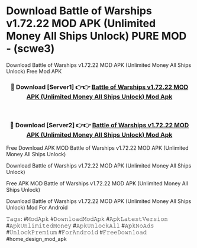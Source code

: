 # Download Battle of Warships v1.72.22 MOD APK (Unlimited Money All Ships Unlock) PURE MOD - (scwe3)
Download Battle of Warships v1.72.22 MOD APK (Unlimited Money All Ships Unlock) Free Mod APK

<div align="center">
<h3>🔴 Download [Server1] 👉👉 <a href="https://apk-comot.site?title=Battle_of_Warships_v1.72.22_MOD_APK_(Unlimited_Money_All_Ships_Unlock)">Battle of Warships v1.72.22 MOD APK (Unlimited Money All Ships Unlock) Mod Apk</a></h3><br>

<h3>🔴 Download [Server2] 👉👉 <a href="https://apk-comot.site?title=Battle_of_Warships_v1.72.22_MOD_APK_(Unlimited_Money_All_Ships_Unlock)">Battle of Warships v1.72.22 MOD APK (Unlimited Money All Ships Unlock) Mod Apk</a></h3>
</div>


Free Download APK MOD Battle of Warships v1.72.22 MOD APK (Unlimited Money All Ships Unlock)

Download Battle of Warships v1.72.22 MOD APK (Unlimited Money All Ships Unlock) 

Free APK MOD Battle of Warships v1.72.22 MOD APK (Unlimited Money All Ships Unlock) 

Download Battle of Warships v1.72.22 MOD APK (Unlimited Money All Ships Unlock) Mod For Android

𝚃𝚊𝚐𝚜: #𝙼𝚘𝚍𝙰𝚙𝚔 #𝙳𝚘𝚠𝚗𝚕𝚘𝚊𝚍𝙼𝚘𝚍𝙰𝚙𝚔 #𝙰𝚙𝚔𝙻𝚊𝚝𝚎𝚜𝚝𝚅𝚎𝚛𝚜𝚒𝚘𝚗 #𝙰𝚙𝚔𝚄𝚗𝚕𝚒𝚖𝚒𝚝𝚎𝚍𝙼𝚘𝚗𝚎𝚢 #𝙰𝚙𝚔𝚄𝚗𝚕𝚘𝚌𝚔𝙰𝚕𝚕 #𝙰𝚙𝚔𝙽𝚘𝙰𝚍𝚜 #𝚄𝚗𝚕𝚘𝚌𝚔𝙿𝚛𝚎𝚖𝚒𝚞𝚖 #𝙵𝚘𝚛𝙰𝚗𝚍𝚛𝚘𝚒𝚍 #𝙵𝚛𝚎𝚎𝙳𝚘𝚠𝚗𝚕𝚘𝚊𝚍 #home_design_mod_apk